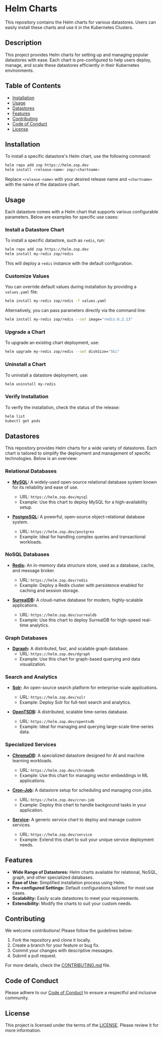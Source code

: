 # Helm Charts

This repository contains the Helm charts for various datastores. Users can easily install these charts and use it in the Kubernetes Clusters.

## Description

This project provides Helm charts for setting up and managing popular datastores with ease. Each chart is pre-configured to help users deploy, manage, and scale these datastores efficiently in their Kubernetes environments.

## Table of Contents

- [Installation](#installation)
- [Usage](#usage)
- [Datastores](#datastores)
- [Features](#features)
- [Contributing](#contributing)
- [Code of Conduct](#code-of-conduct)
- [License](#license)

## Installation

To install a specific datastore's Helm chart, use the following command:

```bash
helm repo add zop https://helm.zop.dev
helm install <release-name> zop/<chartname>
```

Replace `<release-name>` with your desired release name and `<chartname>` with the name of the datastore chart.

## Usage

Each datastore comes with a Helm chart that supports various configurable parameters. Below are examples for specific use cases:

### Install a Datastore Chart

To install a specific datastore, such as `redis`, run:

```bash
helm repo add zop https://helm.zop.dev
helm install my-redis zop/redis
```

This will deploy a `redis` instance with the default configuration.

### Customize Values

You can override default values during installation by providing a `values.yaml` file:

```bash
helm install my-redis zop/redis -f values.yaml
```

Alternatively, you can pass parameters directly via the command line:

```bash
helm install my-redis zop/redis --set image="redis:6.2.13"
```

### Upgrade a Chart

To upgrade an existing chart deployment, use:

```bash
helm upgrade my-redis zop/redis --set diskSize="5Gi"
```

### Uninstall a Chart

To uninstall a datastore deployment, use:

```bash
helm uninstall my-redis
```

### Verify Installation

To verify the installation, check the status of the release:

```bash
helm list
kubectl get pods
```

## Datastores

This repository provides Helm charts for a wide variety of datastores. Each chart is tailored to simplify the deployment and management of specific technologies. Below is an overview:

### Relational Databases

- **[MySQL](./charts/mysql):** A widely-used open-source relational database system known for its reliability and ease of use.
  - URL: `https://helm.zop.dev/mysql`
  - Example: Use this chart to deploy MySQL for a high-availability setup.

- **[PostgreSQL](./charts/postgres):** A powerful, open-source object-relational database system.
  - URL: `https://helm.zop.dev/postgres`
  - Example: Ideal for handling complex queries and transactional workloads.

### NoSQL Databases

- **[Redis](./charts/redis):** An in-memory data structure store, used as a database, cache, and message broker.
  - URL: `https://helm.zop.dev/redis`
  - Example: Deploy a Redis cluster with persistence enabled for caching and session storage.

- **[SurrealDB](./charts/surrealdb):** A cloud-native database for modern, highly-scalable applications.
  - URL: `https://helm.zop.dev/surrealdb`
  - Example: Use this chart to deploy SurrealDB for high-speed real-time analytics.

### Graph Databases

- **[Dgraph](./charts/dgraph):** A distributed, fast, and scalable graph database.
  - URL: `https://helm.zop.dev/dgraph`
  - Example: Use this chart for graph-based querying and data visualization.

### Search and Analytics

- **[Solr](./charts/solr):** An open-source search platform for enterprise-scale applications.
  - URL: `https://helm.zop.dev/solr`
  - Example: Deploy Solr for full-text search and analytics.

- **[OpenTSDB](./charts/opentsdb):** A distributed, scalable time-series database.
  - URL: `https://helm.zop.dev/opentsdb`
  - Example: Ideal for managing and querying large-scale time-series data.

### Specialized Services

- **[ChromaDB](./charts/chromadb):** A specialized datastore designed for AI and machine learning workloads.
  - URL: `https://helm.zop.dev/chromadb`
  - Example: Use this chart for managing vector embeddings in ML applications.

- **[Cron-Job](./charts/cron-job):** A datastore setup for scheduling and managing cron jobs.
  - URL: `https://helm.zop.dev/cron-job`
  - Example: Deploy this chart to handle background tasks in your application.

- **[Service](./charts/service):** A generic service chart to deploy and manage custom services.
  - URL: `https://helm.zop.dev/service`
  - Example: Extend this chart to suit your unique service deployment needs.

## Features

- **Wide Range of Datastores:** Helm charts available for relational, NoSQL, graph, and other specialized databases.
- **Ease of Use:** Simplified installation process using Helm.
- **Pre-configured Settings:** Default configurations tailored for most use cases.
- **Scalability:** Easily scale datastores to meet your requirements.
- **Extensibility:** Modify the charts to suit your custom needs.

## Contributing

We welcome contributions! Please follow the guidelines below:

1. Fork the repository and clone it locally.
2. Create a branch for your feature or bug fix.
3. Commit your changes with descriptive messages.
4. Submit a pull request.

For more details, check the [CONTRIBUTING.md](./CONTRIBUTING.md) file.

## Code of Conduct

Please adhere to our [Code of Conduct](./CODE_OF_CONDUCT.md) to ensure a respectful and inclusive community.

## License

This project is licensed under the terms of the [LICENSE](./LICENSE). Please review it for more information.
